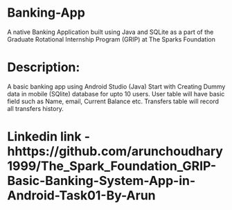 # Banking-App
A native Banking Application built using Java and SQLite as a part of the Graduate Rotational Internship Program (GRIP) at The Sparks Foundation

# Description:
A basic banking app using Android Studio (Java) 
Start with Creating Dummy data in mobile (SQlite) database for upto 10 users.
User table will have basic field such as Name, email, Current Balance etc.
Transfers table will record all transfers history.
# Linkedin link - hhttps://github.com/arunchoudhary1999/The_Spark_Foundation_GRIP-Basic-Banking-System-App-in-Android-Task01-By-Arun
